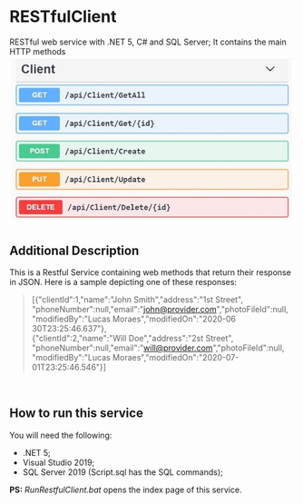 # RESTfulClient

RESTful web service with .NET 5, C# and SQL Server; It contains the main HTTP methods
![screenshot](./ClientMethods.jpg)

## Additional Description
This is a Restful Service containing web methods that return their response in JSON. Here is a sample depicting one of these responses:
> [{"clientId":1,"name":"John Smith","address":"1st Street", "phoneNumber":null,"email":"john@provider.com","photoFileId":null,
"modifiedBy":"Lucas Moraes","modifiedOn":"2020-06 30T23:25:46.637"},  
 {"clientId":2,"name":"Will Doe","address":"2st Street", "phoneNumber":null,"email":"will@provider.com","photoFileId":null,
"modifiedBy":"Lucas Moraes","modifiedOn":"2020-07-01T23:25:46.546"}]

<br>

## How to run this service
You will need the following:
-	.NET 5;
-	Visual Studio 2019;
-	SQL Server 2019 (Script.sql has the SQL commands);

**PS:** *RunRestfulClient.bat* opens the index page of this service.
